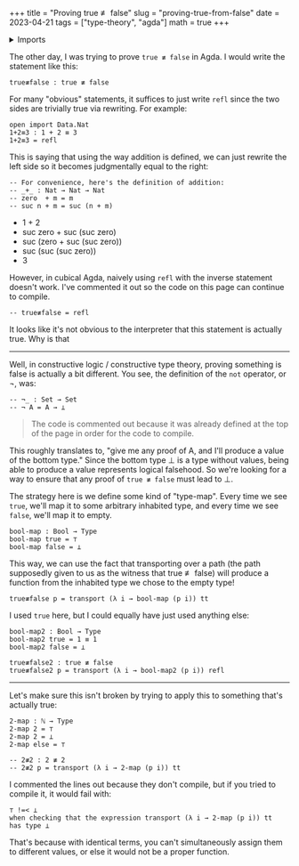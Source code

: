 +++
title = "Proving true ≢ false"
slug = "proving-true-from-false"
date = 2023-04-21
tags = ["type-theory", "agda"]
math = true
+++

<details>
<summary>Imports</summary>

These are some imports that are required for code on this page to work properly.

```agda
{-# OPTIONS --cubical #-}

open import Cubical.Foundations.Prelude
open import Data.Bool
open import Data.Unit
open import Data.Empty

¬_ : Set → Set
¬ A = A → ⊥

infix 4 _≢_
_≢_ : ∀ {A : Set} → A → A → Set
x ≢ y  =  ¬ (x ≡ y)
```
</details>

The other day, I was trying to prove `true ≢ false` in Agda. I would write the
statement like this:

```
true≢false : true ≢ false
```

For many "obvious" statements, it suffices to just write `refl` since the two
sides are trivially true via rewriting. For example:

```
open import Data.Nat
1+2≡3 : 1 + 2 ≡ 3
1+2≡3 = refl
```

This is saying that using the way addition is defined, we can just rewrite the
left side so it becomes judgmentally equal to the right:

```
-- For convenience, here's the definition of addition:
-- _+_ : Nat → Nat → Nat
-- zero  + m = m
-- suc n + m = suc (n + m)
```

- 1 + 2
- suc zero + suc (suc zero)
- suc (zero + suc (suc zero))
- suc (suc (suc zero))
- 3

However, in cubical Agda, naively using `refl` with the inverse statement
doesn't work. I've commented it out so the code on this page can continue to
compile.

```
-- true≢false = refl
```

It looks like it's not obvious to the interpreter that this statement is
actually true. Why is that

---

Well, in constructive logic / constructive type theory, proving something is
false is actually a bit different. You see, the definition of the `not`
operator, or $\neg$, was:

```
-- ¬_ : Set → Set
-- ¬ A = A → ⊥
```

> The code is commented out because it was already defined at the top of the
> page in order for the code to compile.

This roughly translates to, "give me any proof of A, and I'll produce a value of
the bottom type." Since the bottom type $\bot$ is a type without values, being
able to produce a value represents logical falsehood. So we're looking for a way
to ensure that any proof of `true ≢ false` must lead to $\bot$.

The strategy here is we define some kind of "type-map". Every time we see
`true`, we'll map it to some arbitrary inhabited type, and every time we see
`false`, we'll map it to empty.

```
bool-map : Bool → Type
bool-map true = ⊤
bool-map false = ⊥
```

This way, we can use the fact that transporting
over a path (the path supposedly given to us as the witness that true ≢ false)
will produce a function from the inhabited type we chose to the empty type!

```
true≢false p = transport (λ i → bool-map (p i)) tt
```

I used `true` here, but I could equally have just used anything else:

```
bool-map2 : Bool → Type
bool-map2 true = 1 ≡ 1
bool-map2 false = ⊥

true≢false2 : true ≢ false
true≢false2 p = transport (λ i → bool-map2 (p i)) refl
```

---

Let's make sure this isn't broken by trying to apply this to something that's
actually true:

```
2-map : ℕ → Type
2-map 2 = ⊤
2-map 2 = ⊥
2-map else = ⊤

-- 2≢2 : 2 ≢ 2
-- 2≢2 p = transport (λ i → 2-map (p i)) tt
```

I commented the lines out because they don't compile, but if you tried to
compile it, it would fail with:

```text
⊤ !=< ⊥
when checking that the expression transport (λ i → 2-map (p i)) tt
has type ⊥
```

That's because with identical terms, you can't simultaneously assign them to
different values, or else it would not be a proper function.
